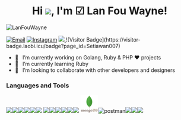 <h1 align="center"> Hi <img src="https://tva1.sinaimg.cn/large/e6c9d24egy1h1571l0uucg205k05egri.gif" width="32">, I'm ☑ Lan Fou Wayne!</a></img></h1>

![LanFouWayne](https://cardivo.vercel.app/api?name=Lan%20Fou%20Wayne&description=Junior%20Developer%20Indonesian&image=https://avatars.githubusercontent.com/u/165210954?v=4&&backgroundColor=%23ecf0f1)

<p align="">
  <a href="mailto:dylanathaya8@gmail.com" target="_blank"><img src="https://img.shields.io/badge/-Gmail-c14438?style=flat-square&logo=Gmail&logoColor=white" alt="Email"></a>
  <a href="https://instagram.com/_dymlan" target="_blank"><img src="https://img.shields.io/badge/-Instagram-e4405f?style=flat-square&logo=instagram&logoColor=white" alt="Instagram"></a>
  <a href="https://wa.me/6289629666069)](https://wa.me/6289629666069">
    <img src="https://img.shields.io/badge/-wa-green?style=flat-square&logo=Whatsapp&logoColor=white">
  </a>
  ![Visitor Badge](https://visitor-badge.laobi.icu/badge?page_id=Setiawan007)
</p>

- 🔭 &ensp;I’m currently working on Golang, Ruby & PHP ❤️ projects
- 🌱 &ensp;I’m currently learning Ruby 
- 👯 &ensp;I’m looking to collaborate with other developers and designers

### Languages and Tools

<img src="https://img.icons8.com/color/48/000000/c-plus-plus-logo.png"/><img src="https://img.icons8.com/color/48/000000/javascript.png"/><img src="https://img.icons8.com/color/48/000000/dart.png"/><img src="https://img.icons8.com/color/48/000000/flutter.png"/><img src="https://img.icons8.com/color/48/000000/python.png"/><img src="https://img.icons8.com/color/48/000000/html-5.png"/> <img src="https://img.icons8.com/color/48/000000/css3.png"/><img src="https://img.icons8.com/color/48/000000/php.png"/><img src="https://img.icons8.com/color/48/000000/nodejs.png"/><img src="https://img.icons8.com/color/48/000000/firebase.png"/><img src="https://img.icons8.com/color/48/000000/google-cloud.png"/><img src="https://img.icons8.com/fluent/50/000000/mysql-logo.png"/>
<img src="https://raw.githubusercontent.com/devicons/devicon/master/icons/mongodb/mongodb-original-wordmark.svg" alt="mongodb" width="48" height="48"/><img src="https://www.vectorlogo.zone/logos/getpostman/getpostman-icon.svg" alt="postman" width="45" height="45"/><img src="https://img.icons8.com/color/48/000000/figma--v1.png"/><img src="https://img.icons8.com/color/48/000000/visual-studio-code-2019.png"/><img src="https://img.icons8.com/color/48/000000/xcode.png"/>
